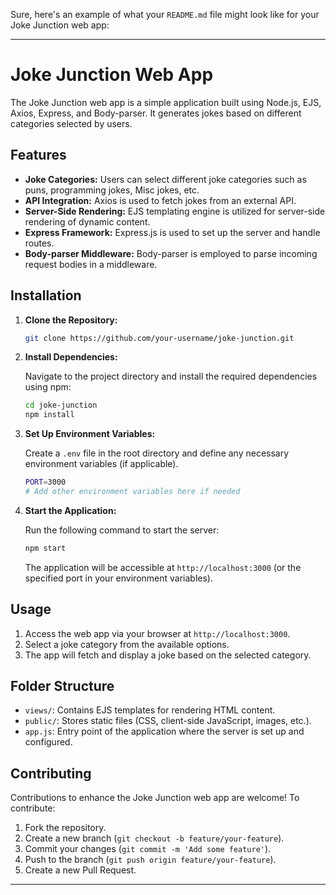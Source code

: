 Sure, here's an example of what your `README.md` file might look like for your Joke Junction web app:

---

# Joke Junction Web App

The Joke Junction web app is a simple application built using Node.js, EJS, Axios, Express, and Body-parser. It generates jokes based on different categories selected by users.

## Features

- **Joke Categories:** Users can select different joke categories such as puns, programming jokes, Misc jokes, etc.
- **API Integration:** Axios is used to fetch jokes from an external API.
- **Server-Side Rendering:** EJS templating engine is utilized for server-side rendering of dynamic content.
- **Express Framework:** Express.js is used to set up the server and handle routes.
- **Body-parser Middleware:** Body-parser is employed to parse incoming request bodies in a middleware.

## Installation

1. **Clone the Repository:**

    ```bash
    git clone https://github.com/your-username/joke-junction.git
    ```

2. **Install Dependencies:**

    Navigate to the project directory and install the required dependencies using npm:

    ```bash
    cd joke-junction
    npm install
    ```

3. **Set Up Environment Variables:**

    Create a `.env` file in the root directory and define any necessary environment variables (if applicable).

    ```bash
    PORT=3000
    # Add other environment variables here if needed
    ```

4. **Start the Application:**

    Run the following command to start the server:

    ```bash
    npm start
    ```

    The application will be accessible at `http://localhost:3000` (or the specified port in your environment variables).

## Usage

1. Access the web app via your browser at `http://localhost:3000`.
2. Select a joke category from the available options.
3. The app will fetch and display a joke based on the selected category.

## Folder Structure

- `views/`: Contains EJS templates for rendering HTML content.
- `public/`: Stores static files (CSS, client-side JavaScript, images, etc.).
- `app.js`: Entry point of the application where the server is set up and configured.

## Contributing

Contributions to enhance the Joke Junction web app are welcome! To contribute:

1. Fork the repository.
2. Create a new branch (`git checkout -b feature/your-feature`).
3. Commit your changes (`git commit -m 'Add some feature'`).
4. Push to the branch (`git push origin feature/your-feature`).
5. Create a new Pull Request.


---